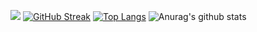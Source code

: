 <a href="https://opgc.me/#/users/minhyeok8278" target="_blank"><img src="https://api.opgc.me/githubs/users/minhyeok8278/tag/?theme=basic" /></a>
[![GitHub Streak](https://github-readme-streak-stats.herokuapp.com?user=minhyeok8278&theme=neon-palenight&locale=ko)](https://git.io/streak-stats)
[![Top Langs](https://github-readme-stats.vercel.app/api/top-langs/?username=minhyeok8278&layout=compact&theme=slateorange)](https://github.com/anuraghazra/github-readme-stats)
![Anurag's github stats](https://github-readme-stats.vercel.app/api?username=minhyeok8278&show_icons=true&theme=slateorange)
